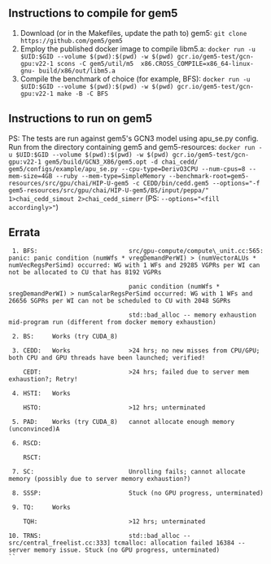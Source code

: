 ## Instructions to compile for gem5
1. Download (or in the Makefiles, update the path to) gem5:
`git clone https://github.com/gem5/gem5`
2. Employ the published docker image to compile libm5.a:
`docker run -u $UID:$GID --volume $(pwd):$(pwd) -w $(pwd) gcr.io/gem5-test/gcn-gpu:v22-1 scons -C gem5/util/m5  x86.CROSS_COMPILE=x86_64-linux-gnu- build/x86/out/libm5.a`
3. Compile the benchmark of choice (for example, BFS):
`docker run -u $UID:$GID --volume $(pwd):$(pwd) -w $(pwd) gcr.io/gem5-test/gcn-gpu:v22-1 make -B -C BFS`

## Instructions to run on gem5
PS: The tests are run against gem5's GCN3 model using apu\_se.py config.
Run from the directory containing gem5 and gem5-resources:
`docker run -u $UID:$GID --volume $(pwd):$(pwd) -w $(pwd) gcr.io/gem5-test/gcn-gpu:v22-1 gem5/build/GCN3_X86/gem5.opt -d chai_cedd/ gem5/configs/example/apu_se.py --cpu-type=DerivO3CPU --num-cpus=8 --mem-size=4GB --ruby --mem-type=SimpleMemory --benchmark-root=gem5-resources/src/gpu/chai/HIP-U-gem5 -c CEDD/bin/cedd.gem5 --options="-f gem5-resources/src/gpu/chai/HIP-U-gem5/BS/input/peppa/" 1>chai_cedd_simout 2>chai_cedd_simerr`
(PS: `--options="<fill accordingly>"`)

## Errata
```
 1. BFS:                         src/gpu-compute/compute\_unit.cc:565: panic: panic condition (numWfs * vregDemandPerWI) > (numVectorALUs * numVecRegsPerSimd) occurred: WG with 1 WFs and 29285 VGPRs per WI can not be allocated to CU that has 8192 VGPRs

                                 panic condition (numWfs * sregDemandPerWI) > numScalarRegsPerSimd occurred: WG with 1 WFs and 26656 SGPRs per WI can not be scheduled to CU with 2048 SGPRs

                                 std::bad_alloc -- memory exhaustion mid-program run (different from docker memory exhaustion)

 2. BS:     Works (try CUDA_8)

 3. CEDD:   Works                >24 hrs; no new misses from CPU/GPU; both CPU and GPU threads have been launched; verified!

    CEDT:                        >24 hrs; failed due to server mem exhaustion?; Retry!

 4. HSTI:   Works

    HSTO:                        >12 hrs; unterminated

 5. PAD:    Works (try CUDA_8)   cannot allocate enough memory (unconvinced)A

 6. RSCD:                        

    RSCT:

 7. SC:                          Unrolling fails; cannot allocate memory (possibly due to server memory exhaustion?)
                                 
 8. SSSP:                        Stuck (no GPU progress, unterminated)

 9. TQ:     Works

    TQH:                         >12 hrs; unterminated

10. TRNS:                        std::bad_alloc -- src/central_freelist.cc:333] tcmalloc: allocation failed 16384 -- server memory issue. Stuck (no GPU progress, unterminated)
``
